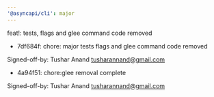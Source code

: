 ```yaml
---
'@asyncapi/cli': major
---
```


feat!: tests, flags and glee command code removed

- 7df684f: chore: major tests flags and glee command code removed

Signed-off-by: Tushar Anand <tusharannand@gmail.com>
- 4a94f51: chore:glee removal complete

Signed-off-by: Tushar Anand <tusharannand@gmail.com>


